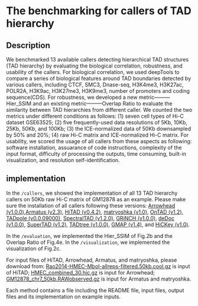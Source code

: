 # The benchmarking for callers of TAD hierarchy
## Description
We benchmarked 13 available callers detecting hierarchical TAD structures (TAD hierarchy) by evaluating the biological correlation, robustness, and usability of the callers. For biological correlation, we used deepTools to compare a series of biological features around TAD boundaries detected by various callers, including CTCF, SMC3, Dnase-seq, H3K4me3, H3K27ac, POLR2A, H3K9ac, H3K27me3, H3K9me3, number of promoters and coding sequence(CDS). For robustness, we developed a new metric———Hier_SSIM and an existing metric———Overlap Ratio to evaluate the similarity between TAD hierarchies from different caller. We counted the two metrics under different conditions as follows: (1) seven cell types of Hi-C dataset GSE63525; (2) five frequently-used data resolutions of 5Kb, 10Kb, 25Kb, 50Kb, and 100Kb; (3) the ICE-normalized data of 50Kb downsampled by 50% and 20%; (4) raw Hi-C matrix and ICE-normalized Hi-C matrix. For usability, we scored the usage of all callers from these aspects as following: software installation, assuarance of code instructions, complexity of the input format, difficulty of processing the outputs, time consuming,  built-in visualization, and resolution self-identification.


## implementation

In the `/callers`, we showed the implementation of all 13 TAD hierarchy callers on 50Kb raw Hi-C matrix of GM12878 as an example. Please make sure the installation of all callers following these versions: [Arrowhead (v1.0.0)](https://github.com/aidenlab/juicer/wiki/Arrowhead),[Armatus (v2.3)](http://www.cs.cmu.edu/~ckingsf/software/armatus/), [HiTAD (v0.4.2)](https://pypi.python.org/pypi/TADLib), [matryoshka (v1.0)](https://github.com/COMBINE-lab/matryoshka), [OnTAD (v1.2)](https://github.com/anlin00007/OnTAD.git), [TADpole (v0.0.09000)](https://github.com/3DGenomes/TADpole), 
[SpectralTAD (v1.2.0)](https://bioconductor.org/packages/SpectralTAD/), [GRiNCH (v1.0.0)](https://roy-lab.github.io/grinch/), [deDoc (v1.0.0)](https://github.com/yinxc/structural-information-minimisation), [SuperTAD (v1.2)](https://github.com/deepomicslab/SuperTAD), [TADtree (v1.0.0)](http://compbio.cs.brown.edu/projects/tadtree/), [GMAP (v1.4)](http://tanlab4generegulation.org/rGMAP_1.1.tar.gz), and [HiCKey (v1.0)]( https://github.com/YingruWuGit/HiCKey).

In the `/evaluation`, we implemented the Hier_SSIM of Fig.2b and the Overlap Ratio of Fig.4e. 
In the `/visualization`, we implemented the visualization of Fig.2c.

For input files of HiTAD, Arrowhead, Armatus, and matryoshka, please download from: [Rao2014-HMEC-MboI-allreps-filtered.50kb.cool.gz](https://drive.google.com/file/d/1SJNVMKQOfIVXWLhcpWazN-ADIoNB3gZk/view?usp=sharing) is input of HiTAD; [HMEC_combined_30.hic.gz](https://drive.google.com/file/d/1d8d4G_w_d_Y24ARilte-guJP9yT56kF-/view?usp=sharing) is input for Arrowhead; [GM12878_chr7_50kb.RAWobserved.gz](https://drive.google.com/file/d/1pz0-AmsE_RHXXdY7uLvgpBUVsomzLjfW/view?usp=sharing) is input for Armatus and matryoshka.

Each method contains a file including the README file, input files, output files and its implementation on example inputs.
